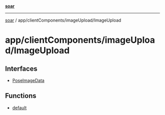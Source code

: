 [**soar**](../../../../README.md)

***

[soar](../../../../modules.md) / app/clientComponents/imageUpload/ImageUpload

# app/clientComponents/imageUpload/ImageUpload

## Interfaces

- [PoseImageData](interfaces/PoseImageData.md)

## Functions

- [default](functions/default.md)
